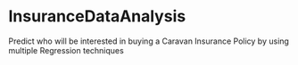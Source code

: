 # InsuranceDataAnalysis

Predict who will be interested in buying a Caravan Insurance Policy by using multiple Regression techniques
